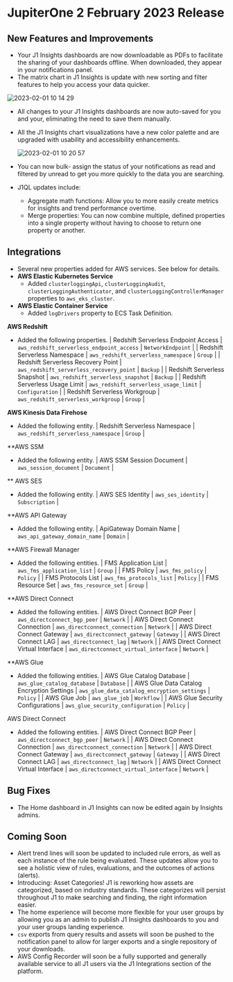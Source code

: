 # JupiterOne  2 February 2023 Release

## New Features and Improvements
-  Your J1 Insights dashboards are now downloadable as PDFs to facilitate the sharing of your dashboards offline. When downloaded, they appear in your notifications panel. 
-  The matrix chart in J1 Insights is update with new sorting and filter features to help you access your data quicker. 
  
  
  ![2023-02-01 10 14 29](https://user-images.githubusercontent.com/112508192/216099604-e4e856df-ad90-4339-80df-335d3a9f63c3.gif) 
  
  
- All changes to your J1 Insights dashboards are now auto-saved for you and your, eliminating the need to save them manually.
- All the J1 Insights chart visualizations have a new color palette and are upgraded with usability and accessibility enhancements. 


  ![2023-02-01 10 20 57](https://user-images.githubusercontent.com/112508192/216102497-684a7068-f4b2-4d77-a19a-87e0105cd610.gif)

  
- You can now bulk- assign the status of your notifications as read and filtered by unread to get you more quickly to the data you are searching.
- J1QL updates include:

  -  Aggregate math functions: Allow you to more easily create metrics for insights and trend performance overtime.
  -  Merge properties: You can now combine multiple, defined properties into a single property without having to choose to return one property or another.

## Integrations
- Several new properties added for AWS services. See below for details. 
- **AWS Elastic Kubernetes Service**
  - Added `clusterloggingApi`, `clusterLoggingAudit`, `clusterLoggingAuthenticator`, and `clusterLoggingControllerManager` properties to `aws_eks_cluster`.
- **AWS Elastic Container Service**
  - Added `logDrivers` property to ECS Task Definition. 

**AWS Redshift**
  - Added the following properties. 
| Redshift Serverless Endpoint Access | `aws_redshift_serverless_endpoint_access` | `NetworkEndpoint` |
| Redshift Serverless Namespace       | `aws_redshift_serverless_namespace`       | `Group`           |
| Redshift Serverless Recovery Point  | `aws_redshift_serverless_recovery_point`  | `Backup`          |
| Redshift Serverless Snapshot        | `aws_redshift_serverless_snapshot`        | `Backup`          |
| Redshift Serverless Usage Limit     | `aws_redshift_serverless_usage_limit`     | `Configuration`   |
| Redshift Serverless Workgroup       | `aws_redshift_serverless_workgroup`       | `Group`           |

**AWS Kinesis Data Firehose**
- Added the following entity.
| Redshift Serverless Namespace | `aws_redshift_serverless_namespace` | `Group` |

**AWS SSM
- Added the following entity. 
| AWS SSM Session Document | `aws_session_document` | `Document` |

** AWS SES
- Added the following entity. 
| AWS SES Identity | `aws_ses_identity` | `Subscription` |

**AWS API Gateway
- Added the following entity.
| ApiGateway Domain Name | `aws_api_gateway_domain_name` | `Domain` |

**AWS Firewall Manager
- Added the following entities. 
| FMS Application List | `aws_fms_application_list` | `Group`  |
| FMS Policy           | `aws_fms_policy`           | `Policy` |
| FMS Protocols List   | `aws_fms_protocols_list`   | `Policy` |
| FMS Resource Set     | `aws_fms_resource_set`     | `Group`  |

**AWS Direct Connect
- Added the following entities. 
| AWS Direct Connect BGP Peer          | `aws_directconnect_bgp_peer`          | `Network` |
| AWS Direct Connect Connection        | `aws_directconnect_connection`        | `Network` |
| AWS Direct Connect Gateway           | `aws_directconnect_gateway`           | `Gateway` |
| AWS Direct Connect LAG               | `aws_directconnect_lag`               | `Network` |
| AWS Direct Connect Virtual Interface | `aws_directconnect_virtual_interface` | `Network` |

**AWS Glue
- Added the following entities. 
| AWS Glue Catalog Database                 | `aws_glue_catalog_database`                 | `Database` |
| AWS Glue Data Catalog Encryption Settings | `aws_glue_data_catalog_encryption_settings` | `Policy`   |
| AWS Glue Job                              | `aws_glue_job`                              | `Workflow` |
| AWS Glue Security Configurations          | `aws_glue_security_configuration`           | `Policy`   |

AWS Direct Connect
- Added the following entities. 
| AWS Direct Connect BGP Peer          | `aws_directconnect_bgp_peer`          | `Network` |
| AWS Direct Connect Connection        | `aws_directconnect_connection`        | `Network` |
| AWS Direct Connect Gateway           | `aws_directconnect_gateway`           | `Gateway` |
| AWS Direct Connect LAG               | `aws_directconnect_lag`               | `Network` |
| AWS Direct Connect Virtual Interface | `aws_directconnect_virtual_interface` | `Network` |
## Bug Fixes
-    The Home dashboard in J1 Insights can now be edited again by Insights admins.

## Coming Soon

- Alert trend lines will soon be updated to included rule errors, as well as each instance of the rule being evaluated. These updates allow you to see a holistic view of rules, evaluations, and the outcomes of actions (alerts). 
- Introducing: Asset Categories! J1 is reworking how assets are categorized, based on industry standards. These categorizes will persist throughout J1 to make searching and finding, the right information easier. 
- The home experience will become more flexible for your user groups by allowing you as an admin to publish J1 Insights dashboards to you and your user groups landing experience. 
- `csv` exports from query results and assets will soon be pushed to the notification panel to allow for larger exports and a single repository of your downloads. 
- AWS Config Recorder will soon be a fully supported and generally available service to all J1 users via the J1 Integrations section of the platform.
